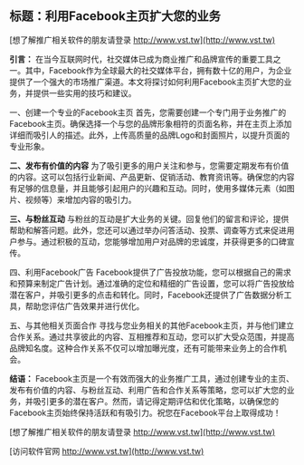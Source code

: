 ## **标题：利用Facebook主页扩大您的业务**

[想了解推广相关软件的朋友请登录 http://www.vst.tw](http://www.vst.tw)

**引言：**
在当今互联网时代，社交媒体已成为商业推广和品牌宣传的重要工具之一。其中，Facebook作为全球最大的社交媒体平台，拥有数十亿的用户，为企业提供了一个强大的市场推广渠道。本文将探讨如何利用Facebook主页扩大您的业务，并提供一些实用的技巧和建议。

一、创建一个专业的Facebook主页
首先，您需要创建一个专门用于业务推广的Facebook主页。确保选择一个与您的品牌形象相符的页面名称，并在主页上添加详细而吸引人的描述。此外，上传高质量的品牌Logo和封面照片，以提升页面的专业形象。

**二、发布有价值的内容**
为了吸引更多的用户关注和参与，您需要定期发布有价值的内容。这可以包括行业新闻、产品更新、促销活动、教育资讯等。确保您的内容有足够的信息量，并且能够引起用户的兴趣和互动。同时，使用多媒体元素（如图片、视频等）来增加内容的吸引力。

**三、与粉丝互动**
与粉丝的互动是扩大业务的关键。回复他们的留言和评论，提供帮助和解答问题。此外，您还可以通过举办问答活动、投票、调查等方式来促进用户参与。通过积极的互动，您能够增加用户对品牌的忠诚度，并获得更多的口碑宣传。

四、利用Facebook广告
Facebook提供了广告投放功能，您可以根据自己的需求和预算来制定广告计划。通过准确的定位和精细的广告设置，您可以将广告投放给潜在客户，并吸引更多的点击和转化。同时，Facebook还提供了广告数据分析工具，帮助您评估广告效果并进行优化。

五、与其他相关页面合作
寻找与您业务相关的其他Facebook主页，并与他们建立合作关系。通过共享彼此的内容、互相推荐和互动，您可以扩大受众范围，并提高品牌知名度。这种合作关系不仅可以增加曝光度，还有可能带来业务上的合作机会。

**结语：**
Facebook主页是一个有效而强大的业务推广工具，通过创建专业的主页、发布有价值的内容、与粉丝互动、利用广告和合作关系等策略，您可以扩大您的业务，并吸引更多的潜在客户。然而，请记得定期评估和优化策略，以确保您的Facebook主页始终保持活跃和有吸引力。祝您在Facebook平台上取得成功！

[想了解推广相关软件的朋友请登录 http://www.vst.tw](http://www.vst.tw)


[访问软件官网 http://www.vst.tw](http://www.vst.tw)
